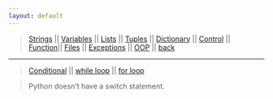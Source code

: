 ```yaml
---
layout: default
---
```


> [Strings](./strings.html) || [Variables](./variables.html) || [Lists](./lists.html) || [Tuples](./tuples.html) || [Dictionary](./dictionary.html) ||
> [Control](./control.html) || [Function](./function.html)|| [Files](./files.html) || [Exceptions](./exceptions.html) ||
> [OOP](./oop.html) || [back](./)

***

> [Conditional](./c_conditional.html) || [while loop](./c_while.html) || [for loop](./c_for.html)


> Python doesn’t have a switch statement.

